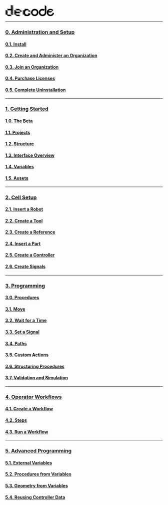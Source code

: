 <img class="logo" src="../assets/images/decode/logo.png" height="35">

---

### [0. Administration and Setup](../Overview/0-Administration-and-Setup/Contents.md#0-administration-and-setup)

#### [0.1. Install](../Overview/0-Administration-and-Setup/Contents.md#01-install)

#### [0.2. Create and Administer an Organization](../Overview/0-Administration-and-Setup/Contents.md#02-create-and-administer-an-organization)

#### [0.3. Join an Organization](../Overview/0-Administration-and-Setup/Contents.md#03-join-an-organization)

#### [0.4. Purchase Licenses](../Overview/0-Administration-and-Setup/Contents.md#04-purchase-licenses)

#### [0.5. Complete Uninstallation](../Overview/0-Administration-and-Setup/Contents.md#05-complete-uninstallation)

---

### [1. Getting Started](./1-Getting-Started/Contents.md#1-getting-started)

#### [1.0. The Beta](./1-Getting-Started/Contents.md#10-the-beta)

#### [1.1. Projects](./1-Getting-Started/Contents.md#11-projects)

#### [1.2. Structure](./1-Getting-Started/Contents.md#12-structure)

#### [1.3. Interface Overview](./1-Getting-Started/Contents.md#13-interface-overview)

#### [1.4. Variables](./1-Getting-Started/Contents.md#14-variables)

#### [1.5. Assets](./1-Getting-Started/Contents.md#15-assets)

---

### [2. Cell Setup](./2-Cell/Contents.md#2-cell-setup)

#### [2.1. Insert a Robot](./2-Cell/Contents.md#21-insert-a-robot)

#### [2.2. Create a Tool](./2-Cell/Contents.md#22-create-a-tool)

#### [2.3. Create a Reference](./2-Cell/Contents.md#23-create-a-reference)

#### [2.4. Insert a Part](./2-Cell/Contents.md#24-insert-a-part)

#### [2.5. Create a Controller](./2-Cell/Contents.md#25-create-a-controller)

#### [2.6. Create Signals](./2-Cell/Contents.md#26-create-signals)

---

### [3. Programming](./3-Programming/Contents.md#3-programming)

#### [3.0. Procedures](./3-Programming/Contents.md#30-procedures)

#### [3.1. Move](./3-Programming/Contents.md#31-move)

#### [3.2. Wait for a Time](./3-Programming/Contents.md#32-wait-for-a-time)

#### [3.3. Set a Signal](./3-Programming/Contents.md#33-set-a-signal)

#### [3.4. Paths](./3-Programming/Contents.md#34-paths)

#### [3.5. Custom Actions](./3-Programming/Contents.md#35-custom-actions)

#### [3.6. Structuring Procedures](./3-Programming/Contents.md#36-structuring-procedures)

#### [3.7. Validation and Simulation](./3-Programming/Contents.md#37-validation-and-simulation)

---

### [4. Operator Workflows](./4-Workflows/Contents.md#4-operator-workflows)

#### [4.1. Create a Workflow](./4-Workflows/Contents.md#41-create-a-workflow)

#### [4.2. Steps](./4-Workflows/Contents.md#42-steps)

#### [4.3. Run a Workflow](./4-Workflows/Contents.md#43-run-a-workflow)

---

### [5. Advanced Programming](./5-Advanced-Programming/Contents.md#5-advanced-programming)

#### [5.1. External Variables](./5-Advanced-Programming/Contents.md#51-external-variables)

#### [5.2. Procedures from Variables](./5-Advanced-Programming/Contents.md#52-procedures-from-variables)

#### [5.3. Geometry from Variables](./5-Advanced-Programming/Contents.md#53-geometry-from-variables)

#### [5.4. Reusing Controller Data](./5-Advanced-Programming/Contents.md#54-resuing-controller-data)
